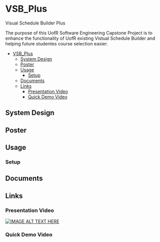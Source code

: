 # VSB_Plus

Visual Schedule Builder Plus

The purpose of this UofR Software Engineering Capstone Project is to enhance the functionality of UofR existing Vistual Schedule Builder and helping future studentes course selection easier.

- [VSB_Plus](#VSB_Plus)
  - [System Design](#system-design)
  - [Poster](#poster)
  - [Usage](#usage)
    - [Setup](#setup)
  - [Documents](#documents)
  - [Links](#links)
    - [Presentation Video](#presentation-video)
    - [Quick Demo Video](#quick-demo-video)

## System Design

## Poster

## Usage

### Setup

## Documents

## Links

### Presentation Video
[![IMAGE ALT TEXT HERE](https://img.youtube.com/vi/y45IOaX7iNw/0.jpg)](https://www.youtube.com/watch?v=y45IOaX7iNw)


### Quick Demo Video
